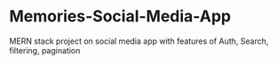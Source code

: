 # Memories-Social-Media-App
MERN stack project on social media app with features of Auth, Search, filtering, pagination
